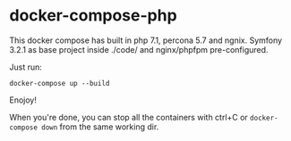 # docker-compose-php
This docker compose has built in php 7.1, percona 5.7 and ngnix.
Symfony 3.2.1 as base project inside ./code/ and nginx/phpfpm pre-configured.

Just run:

```docker-compose up --build```

Enojoy!


When you're done, you can stop all the containers with ctrl+C or `docker-compose down` from the same working dir.
